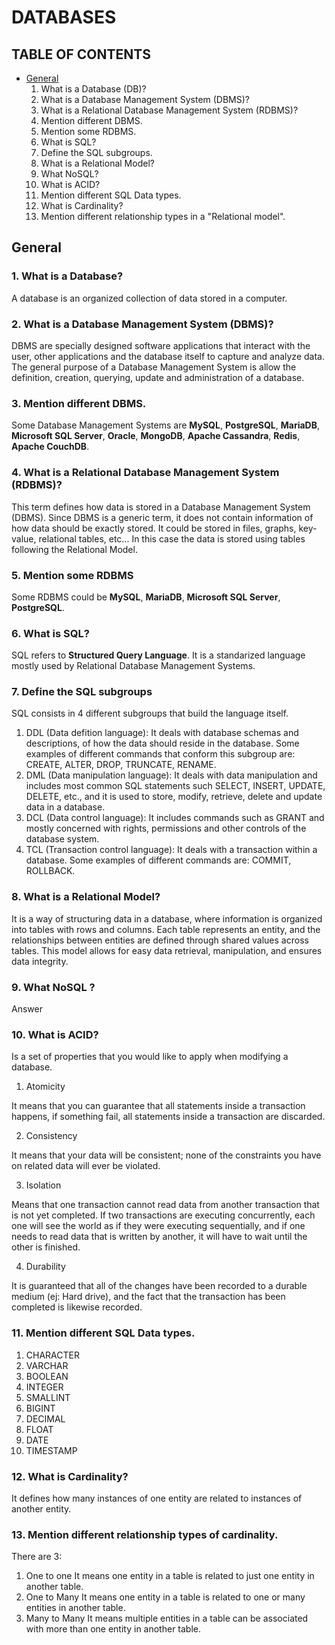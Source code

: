 # DATABASES

## TABLE OF CONTENTS

- [General](#general)
  1. What is a Database (DB)?
  2. What is a Database Management System (DBMS)?
  3. What is a Relational Database Management System (RDBMS)?
  4. Mention different DBMS.
  5. Mention some RDBMS.
  6. What is SQL?
  7. Define the SQL subgroups.
  8. What is a Relational Model?
  9. What NoSQL?
  10. What is ACID?
  11. Mention different SQL Data types.
  12. What is Cardinality?
  13. Mention different relationship types in a "Relational model".

<a name="general" />

## General

### 1. What is a Database?

A database is an organized collection of data stored in a computer.

### 2. What is a Database Management System (DBMS)?

DBMS are specially designed software applications that interact with the user, other applications and the database itself to capture and analyze data. The general purpose of a Database Management System is allow the definition, creation, querying, update and administration of a database.

### 3. Mention different DBMS.

Some Database Management Systems are **MySQL**, **PostgreSQL**, **MariaDB**, **Microsoft SQL Server**, **Oracle**, **MongoDB**, **Apache Cassandra**, **Redis**, **Apache CouchDB**.

### 4. What is a Relational Database Management System (RDBMS)?

This term defines how data is stored in a Database Management System (DBMS). Since DBMS is a generic term, it does not contain information of how data should be exactly stored. It could be stored in files, graphs, key-value, relational tables, etc... In this case the data is stored using tables following the Relational Model.

### 5. Mention some RDBMS

Some RDBMS could be **MySQL**, **MariaDB**, **Microsoft SQL Server**, **PostgreSQL**.

### 6. What is SQL?

SQL refers to **Structured Query Language**. It is a standarized language mostly used by Relational Database Management Systems.

### 7. Define the SQL subgroups

SQL consists in 4 different subgroups that build the language itself.

1. DDL (Data defition language): It deals with database schemas and descriptions, of how the data should reside in the database. Some examples of different commands that conform this subgroup are: CREATE, ALTER, DROP, TRUNCATE, RENAME.
2. DML (Data manipulation language): It deals with data manipulation and includes most common SQL statements such SELECT, INSERT, UPDATE, DELETE, etc., and it is used to store, modify, retrieve, delete and update data in a database.
3. DCL (Data control language): It includes commands such as GRANT and mostly concerned with rights, permissions and other controls of the database system.
4. TCL (Transaction control language): It deals with a transaction within a database. Some examples of different commands are: COMMIT, ROLLBACK.

### 8. What is a Relational Model?

It is a way of structuring data in a database, where information is organized into tables with rows and columns. Each table represents an entity, and the relationships between entities are defined through shared values across tables. This model allows for easy data retrieval, manipulation, and ensures data integrity.

### 9. What NoSQL ?

Answer

### 10. What is ACID?

Is a set of properties that you would like to apply when modifying a database.

1. Atomicity

It means that you can guarantee that all statements inside a transaction happens, if something fail, all statements inside a transaction are discarded.

2. Consistency

It means that your data will be consistent; none of the constraints you have on related data will ever be violated.

3. Isolation

Means that one transaction cannot read data from another transaction that is not yet completed. If two transactions are executing concurrently, each one will see the world as if they were executing sequentially, and if one needs to read data that is written by another, it will have to wait until the other is finished.

4. Durability

It is guaranteed that all of the changes have been recorded to a durable medium (ej: Hard drive), and the fact that the transaction has been completed is likewise recorded.

### 11. Mention different SQL Data types.

1. CHARACTER
2. VARCHAR
3. BOOLEAN
4. INTEGER
5. SMALLINT
6. BIGINT
7. DECIMAL
8. FLOAT
9. DATE
10. TIMESTAMP

### 12. What is Cardinality?

It defines how many instances of one entity are related to instances of another entity.

### 13. Mention different relationship types of cardinality.

There are 3:

1. One to one
It means one entity in a table is related to just one entity in another table.
2. One to Many
It means one entity in a table is related to one or many entities in another table.
3. Many to Many
It means multiple entities in a table can be associated with more than one entity in another table.
